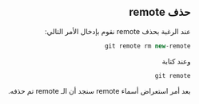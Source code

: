 <div dir = "rtl">

## حذف remote

عند الرغبة بحذف remote نقوم بإدخال الأمر التالي:
```c#
git remote rm new-remote
```
وعند كتابة
```c#
git remote
```
بعد أمر استعراض أسماء remote  سنجد أن الـ remote  تم حذفه.


</div>

